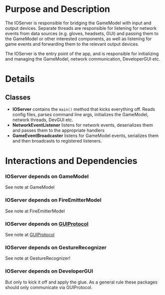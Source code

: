 # Purpose and Description #

The IOServer is responsible for bridging the GameModel with input and output devices. Separate threads are responsible for listening for network events from data sources (e.g. gloves, headsets, GUI) and passing them to the GameModel or other interested components, as well as listening for game events and forwarding them to the relevant output devices.

The IOServer is the entry point of the app, and is responsible for initializing and managing the GameModel, network communication, DeveloperGUI etc.

# Details #

## Classes ##

  * **IOServer** contains the `main()` method that kicks everything off. Reads config files, parses command line args, initializes the GameModel, network threads, DevGUI etc.
  * **NetworkEventListener** listens for network events, deserializes them and passes them to the appropriate handlers
  * **GameEventBroadcaster** listens for GameModel events, serializes them and then broadcasts to registered listeners.


# Interactions and Dependencies #

### IOServer depends on GameModel ###
See note at GameModel

### IOServer depends on FireEmitterModel ###
See note at FireEmitterModel

### IOServer depends on [GUIProtocol](GUIProtocol.md) ###
See note at [GUIProtocol](GUIProtocol.md)

### IOServer depends on GestureRecognizer ###
See note at GestureRecognizer!

### IOServer depends on DeveloperGUI ###
But only to kick it off and apply the glue. As a general rule these packages should only communicate via GUIProtocol.